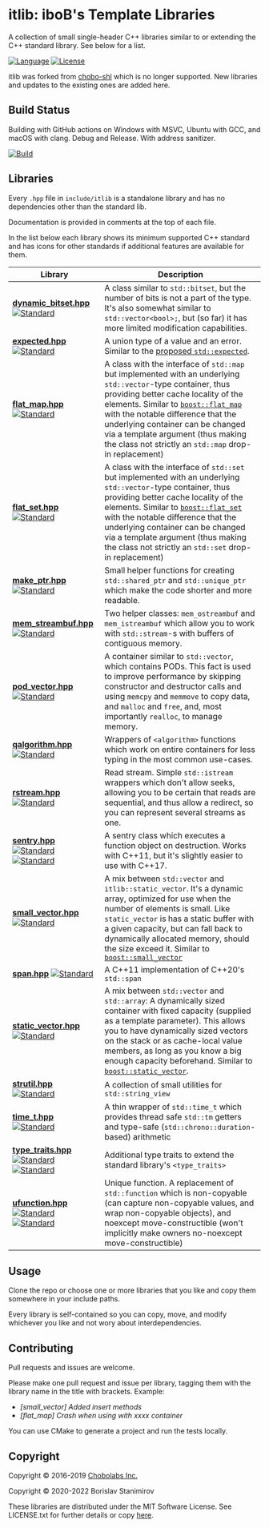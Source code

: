 
itlib: iboB's Template Libraries
================================

A collection of small single-header C++ libraries similar to or extending the C++ standard library. See below for a list.

[![Language](https://img.shields.io/badge/language-C++-blue.svg)](https://isocpp.org/) [![License](https://img.shields.io/badge/license-MIT-blue.svg)](https://opensource.org/licenses/MIT)

itlib was forked from [chobo-shl](https://github.com/Chobolabs/chobo-shl) which is no longer supported. New libraries and updates to the existing ones are added here.

## Build Status

Building with GitHub actions on Windows with MSVC, Ubuntu with GCC, and macOS with clang. Debug and Release. With address sanitizer.

[![Build](https://github.com/iboB/itlib/workflows/Build/badge.svg)](https://github.com/iboB/itlib/actions?query=workflow%3ABuild)

## Libraries

Every `.hpp` file in `include/itlib` is a standalone library and has no dependencies other than the standard lib.

Documentation is provided in comments at the top of each file.

In the list below each library shows its minimum supported C++ standard and has icons for other standards if additional features are available for them.

 Library | Description
---------|-------------
 [**dynamic_bitset.hpp**](https://github.com/iboB/itlib/blob/master/include/itlib/dynamic_bitset.hpp) [![Standard](https://img.shields.io/badge/C%2B%2B-11-blue.svg)](https://en.wikipedia.org/wiki/C%2B%2B#Standardization) | A class similar to `std::bitset`, but the number of bits is not a part of the type. It's also somewhat similar to `std::vector<bool>;`, but (so far) it has more limited modification capabilities.
 [**expected.hpp**](https://github.com/iboB/itlib/blob/master/include/itlib/expected.hpp) [![Standard](https://img.shields.io/badge/C%2B%2B-11-blue.svg)](https://en.wikipedia.org/wiki/C%2B%2B#Standardization) | A union type of a value and an error. Similar to the [proposed `std::expected`](http://www.open-std.org/jtc1/sc22/wg21/docs/papers/2017/p0323r3.pdf).
 [**flat_map.hpp**](https://github.com/iboB/itlib/blob/master/include/itlib/flat_map.hpp) [![Standard](https://img.shields.io/badge/C%2B%2B-11-blue.svg)](https://en.wikipedia.org/wiki/C%2B%2B#Standardization) | A class with the interface of `std::map` but implemented with an underlying `std::vector`-type container, thus providing better cache locality of the elements. Similar to [`boost::flat_map`](http://www.boost.org/doc/libs/1_61_0/doc/html/boost/container/flat_map.html) with the notable difference that the underlying container can be changed via a template argument (thus making the class not strictly an `std::map` drop-in replacement)
 [**flat_set.hpp**](https://github.com/iboB/itlib/blob/master/include/itlib/flat_set.hpp) [![Standard](https://img.shields.io/badge/C%2B%2B-11-blue.svg)](https://en.wikipedia.org/wiki/C%2B%2B#Standardization) | A class with the interface of `std::set` but implemented with an underlying `std::vector`-type container, thus providing better cache locality of the elements. Similar to [`boost::flat_set`](http://www.boost.org/doc/libs/1_61_0/doc/html/boost/container/flat_set.html) with the notable difference that the underlying container can be changed via a template argument (thus making the class not strictly an `std::set` drop-in replacement)
 [**make_ptr.hpp**](https://github.com/iboB/itlib/blob/master/include/itlib/make_ptr.hpp) [![Standard](https://img.shields.io/badge/C%2B%2B-11-blue.svg)](https://en.wikipedia.org/wiki/C%2B%2B#Standardization) | Small helper functions for creating `std::shared_ptr` and `std::unique_ptr` which make the code shorter and more readable.
 [**mem_streambuf.hpp**](https://github.com/iboB/itlib/tree/master/include/itlib/mem_streambuf.hpp) [![Standard](https://img.shields.io/badge/C%2B%2B-11-blue.svg)](https://en.wikipedia.org/wiki/C%2B%2B#Standardization) | Two helper classes: `mem_ostreambuf` and `mem_istreambuf` which allow you to work with `std::stream`-s with buffers of contiguous memory.
 [**pod_vector.hpp**](https://github.com/iboB/itlib/tree/master/include/itlib/pod_vector.hpp) [![Standard](https://img.shields.io/badge/C%2B%2B-11-blue.svg)](https://en.wikipedia.org/wiki/C%2B%2B#Standardization) | A container similar to `std::vector`, which contains PODs. This fact is used to improve performance by skipping constructor and destructor calls and using `memcpy` and `memmove` to copy data, and `malloc` and `free`, and, most importantly `realloc`, to manage memory.
 [**qalgorithm.hpp**](https://github.com/iboB/itlib/tree/master/include/itlib/qalgorithm.hpp) [![Standard](https://img.shields.io/badge/C%2B%2B-11-blue.svg)](https://en.wikipedia.org/wiki/C%2B%2B#Standardization) | Wrappers of `<algorithm>` functions which work on entire containers for less typing in the most common use-cases.
 [**rstream.hpp**](https://github.com/iboB/itlib/tree/master/include/itlib/rstream.hpp) [![Standard](https://img.shields.io/badge/C%2B%2B-11-blue.svg)](https://en.wikipedia.org/wiki/C%2B%2B#Standardization) | Read stream. Simple `std::istream` wrappers which don't allow seeks, allowing you to be certain that reads are sequential, and thus allow a redirect, so you can represent several streams as one.
 [**sentry.hpp**](https://github.com/iboB/itlib/tree/master/include/itlib/sentry.hpp) [![Standard](https://img.shields.io/badge/C%2B%2B-11-blue.svg)](https://en.wikipedia.org/wiki/C%2B%2B#Standardization) [![Standard](https://img.shields.io/badge/C%2B%2B-17-red.svg)](https://en.wikipedia.org/wiki/C%2B%2B#Standardization) | A sentry class which executes a function object on destruction. Works with C++11, but it's slightly easier to use with C++17.
 [**small_vector.hpp**](https://github.com/iboB/itlib/tree/master/include/itlib/small_vector.hpp) [![Standard](https://img.shields.io/badge/C%2B%2B-11-blue.svg)](https://en.wikipedia.org/wiki/C%2B%2B#Standardization) | A mix between `std::vector` and `itlib::static_vector`. It's a dynamic array, optimized for use when the number of elements is small. Like `static_vector` is has a static buffer with a given capacity, but can fall back to dynamically allocated memory, should the size exceed it. Similar to [`boost::small_vector`](http://www.boost.org/doc/libs/1_61_0/doc/html/boost/container/small_vector.html)
 [**span.hpp**](https://github.com/iboB/itlib/tree/master/include/itlib/span.hpp) [![Standard](https://img.shields.io/badge/C%2B%2B-11-blue.svg)](https://en.wikipedia.org/wiki/C%2B%2B#Standardization) | A C++11 implementation of C++20's `std::span`
 [**static_vector.hpp**](https://github.com/iboB/itlib/tree/master/include/itlib/static_vector.hpp) [![Standard](https://img.shields.io/badge/C%2B%2B-11-blue.svg)](https://en.wikipedia.org/wiki/C%2B%2B#Standardization) | A mix between `std::vector` and `std::array`: A dynamically sized container with fixed capacity (supplied as a template parameter). This allows you to have dynamically sized vectors on the stack or as cache-local value members, as long as you know a big enough capacity beforehand. Similar to [`boost::static_vector`](http://www.boost.org/doc/libs/1_61_0/doc/html/boost/container/static_vector.html).
 [**strutil.hpp**](https://github.com/iboB/itlib/tree/master/include/itlib/strutil.hpp) [![Standard](https://img.shields.io/badge/C%2B%2B-17-red.svg)](https://en.wikipedia.org/wiki/C%2B%2B#Standardization) | A collection of small utilities for `std::string_view`
 [**time_t.hpp**](https://github.com/iboB/itlib/tree/master/include/itlib/time_t.hpp) [![Standard](https://img.shields.io/badge/C%2B%2B-11-blue.svg)](https://en.wikipedia.org/wiki/C%2B%2B#Standardization) | A thin wrapper of `std::time_t` which provides thread safe `std::tm` getters and type-safe (`std::chrono::duration`-based) arithmetic
 [**type_traits.hpp**](https://github.com/iboB/itlib/tree/master/include/itlib/type_traits.hpp) [![Standard](https://img.shields.io/badge/C%2B%2B-11-blue.svg)](https://en.wikipedia.org/wiki/C%2B%2B#Standardization) [![Standard](https://img.shields.io/badge/C%2B%2B-17-red.svg)](https://en.wikipedia.org/wiki/C%2B%2B#Standardization)  | Additional type traits to extend the standard library's `<type_traits>`
 [**ufunction.hpp**](https://github.com/iboB/itlib/tree/master/include/itlib/ufunction.hpp) [![Standard](https://img.shields.io/badge/C%2B%2B-11-blue.svg)](https://en.wikipedia.org/wiki/C%2B%2B#Standardization) [![Standard](https://img.shields.io/badge/C%2B%2B-14-yellow.svg)](https://en.wikipedia.org/wiki/C%2B%2B#Standardization) | Unique function. A replacement of `std::function` which is non-copyable (can capture non-copyable values, and wrap non-copyable objects), and noexcept move-constructible (won't implicitly make owners no-noexcept move-constructible)

## Usage

Clone the repo or choose one or more libraries that you like and copy them somewhere in your include paths.

Every library is self-contained so you can copy, move, and modify whichever you like and not wory about interdependencies.

## Contributing

Pull requests and issues are welcome.

Please make one pull request and issue per library, tagging them with the library name in the title with brackets. Example:

* *[small_vector] Added insert methods*
* *[flat_map] Crash when using with xxxx container*

You can use CMake to generate a project and run the tests locally.

## Copyright

Copyright &copy; 2016-2019 [Chobolabs Inc.](http://www.chobolabs.com/)

Copyright &copy; 2020-2022 Borislav Stanimirov

These libraries are distributed under the MIT Software License. See LICENSE.txt for further details or copy [here](http://opensource.org/licenses/MIT).
